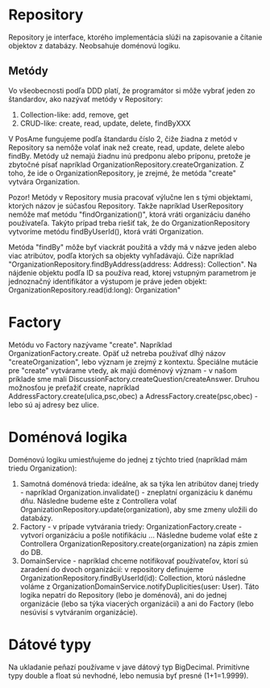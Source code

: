 # Repository

Repository je interface, ktorého implementácia slúži na zapisovanie a čítanie objektov z databázy. Neobsahuje doménovú logiku.

## Metódy

Vo všeobecnosti podľa DDD platí, že programátor si môže vybrať jeden zo štandardov, ako nazývať metódy v Repository:
1. Collection-like: add, remove, get
2. CRUD-like: create, read, update, delete, findByXXX

V PosAme fungujeme podľa štandardu číslo 2, čiže žiadna z metód v Repository sa nemôže volať inak než create, read, update, delete alebo findBy. Metódy už nemajú žiadnu inú predponu alebo príponu, pretože je zbytočné písať napríklad OrganizationRepository.createOrganization. Z toho, že ide o OrganizationRepository, je zrejmé, že metóda "create" vytvára Organization. 

Pozor! Metódy v Repository musia pracovať výlučne len s tými objektami, ktorých názov je súčasťou Repository. Takže napríklad UserRepository nemôže mať metódu "findOrganization()", ktorá vráti organizáciu daného používateľa. Takýto prípad treba riešiť tak, že do OrganizationRepository vytvoríme metódu findByUserId(), ktorá vráti Organization.

Metóda "findBy" môže byť viackrát použitá a vždy má v názve jeden alebo viac atribútov, podľa ktorých sa objekty vyhľadávajú. Čiže napríklad "OrganizationRepository.findByAddress(address: Address): Collection<Organization>". Na nájdenie objektu podľa ID sa používa read, ktorej vstupným parametrom je jednoznačný identifikátor a výstupom je práve jeden objekt: OrganizationRepository.read(id:long): Organization"

# Factory

Metódu vo Factory nazývame "create". Napríklad OrganizationFactory.create. Opäť už netreba používať dlhý názov "createOrganization", lebo význam je zrejmý z kontextu. Špeciálne mutácie pre "create" vytvárame vtedy, ak majú doménový význam - v našom príklade sme mali DiscussionFactory.createQuestion/createAnswer. Druhou možnosťou je preťažiť create, napríklad AddressFactory.create(ulica,psc,obec) a AdressFactory.create(psc,obec) - lebo sú aj adresy bez ulice.

# Doménová logika

Doménovú logiku umiestňujeme do jednej z týchto tried (napríklad mám triedu Organization):

1. Samotná doménová trieda: ideálne, ak sa týka len atribútov danej triedy - napríklad Organization.invalidate() - zneplatní organizáciu k danému dňu. Následne budeme ešte z Controllera volať OrganizationRepository.update(organization), aby sme zmeny uložili do databázy.
2. Factory - v prípade vytvárania triedy: OrganizationFactory.create - vytvorí organizáciu a pošle notifikáciu ... Následne budeme volať ešte z Controllera OrganizationRepository.create(organization) na zápis zmien do DB.
3. DomainService - napríklad chceme notifikovať používateľov, ktorí sú zaradení do dvoch organizácií: v repository definujeme OrganizationRepository.findByUserId(id): Collection<Organization>, ktorú následne voláme z OrganizationDomainService.notifyDuplicities(user: User). Táto logika nepatrí do Repository (lebo je doménová), ani do jednej organizácie (lebo sa týka viacerých organizácií) a ani do Factory (lebo nesúvisí s vytváraním organizácie).

# Dátové typy

Na ukladanie peňazí používame v jave dátový typ BigDecimal. Primitívne typy double a float sú nevhodné, lebo nemusia byť presné (1+1=1.9999).
